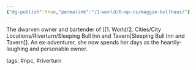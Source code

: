 ```yaml
---
{"dg-publish":true,"permalink":"/1-world/6-np-cs/maggie-bullhaus/"}
---
```



The dwarven owner and bartender of [[1. World/2. Cities/City Locations/Riverturn/Sleeping Bull Inn and Tavern\|Sleeping Bull Inn and Tavern]]. An ex-adventurer, she now spends her days as the heartily-laughing and personable owner.

tags: #npc, #riverturn 